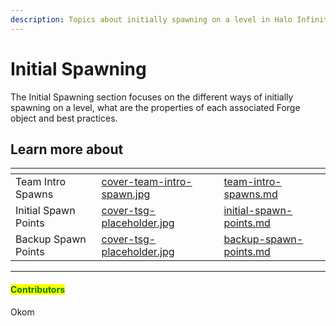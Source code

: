 ```yaml
---
description: Topics about initially spawning on a level in Halo Infinite.
---
```


# Initial Spawning

The Initial Spawning section focuses on the different ways of initially spawning on a level, what are the properties of each associated Forge object and best practices.



## Learn more about

<table data-view="cards"><thead><tr><th></th><th data-hidden data-card-cover data-type="files"></th><th data-hidden data-card-target data-type="content-ref"></th></tr></thead><tbody><tr><td>Team Intro Spawns</td><td><a href="../../../.gitbook/assets/cover-team-intro-spawn.jpg">cover-team-intro-spawn.jpg</a></td><td><a href="team-intro-spawns.md">team-intro-spawns.md</a></td></tr><tr><td>Initial Spawn Points</td><td><a href="../../../.gitbook/assets/cover-tsg-placeholder.jpg">cover-tsg-placeholder.jpg</a></td><td><a href="initial-spawn-points.md">initial-spawn-points.md</a></td></tr><tr><td>Backup Spawn Points</td><td><a href="../../../.gitbook/assets/cover-tsg-placeholder.jpg">cover-tsg-placeholder.jpg</a></td><td><a href="backup-spawn-points.md">backup-spawn-points.md</a></td></tr></tbody></table>



***

#### <mark style="color:green;">Contributors</mark>

Okom
